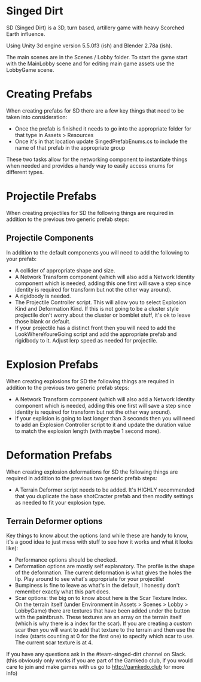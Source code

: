# Singed Dirt

SD (Singed Dirt) is a 3D, turn based, artillery game with heavy Scorched Earth influence.

Using Unity 3d engine version 5.5.0f3 (ish) and Blender 2.78a (ish).

The main scenes are in the Scenes / Lobby folder.  To start the game start with the MainLobby scene and for editing main game assets use the LobbyGame scene.

# Creating Prefabs

When creating prefabs for SD there are a few key things that need to be taken into consideration:

* Once the prefab is finished it needs to go into the appropriate folder for that type in Assets > Resources
* Once it's in that location update SingedPrefabEnums.cs to include the name of that prefab in the appropriate group

These two tasks allow for the networking component to instantiate things when needed and provides a handy way to easily access enums for different types.

# Projectile Prefabs

When creating projectiles for SD the following things are required in addition to the previous two generic prefab steps:

## Projectile Components

In addition to the default components you will need to add the following to your prefab:

* A collider of appropriate shape and size.
* A Network Transform component (which will also add a Network Identity component which is needed, adding this one first will save a step since identity is required for transform but not the other way around).
* A rigidbody is needed.
* The Projectile Controller script.  This will allow you to select Explosion Kind and Deformation Kind.  If this is not going to be a cluster style projectile don't worry about the cluster or bomblet stuff, it's ok to leave those blank or default.
* If your projectile has a distinct front then you will need to add the LookWhereYoureGoing script and add the appropriate prefab and rigidbody to it.  Adjust lerp speed as needed for projectile.

# Explosion Prefabs

When creating explosions for SD the following things are required in addition to the previous two generic prefab steps:

* A Network Transform component (which will also add a Network Identity component which is needed, adding this one first will save a step since identity is required for transform but not the other way around).
* If your explision is going to last longer than 3 seconds then you will need to add an Explosion Controller script to it and update the duration value to match the explosion length (with maybe 1 second more).

# Deformation Prefabs

When creating explosion deformations for SD the following things are required in addition to the previous two generic prefab steps:

* A Terrain Deformer script needs to be added.  It's HIGHLY recommended that you duplicate the base shotCracter prefab and then modify settings as needed to fit your explosion type.

## Terrain Deformer options

Key things to know about the options (and while these are handy to know, it's a good idea to just mess with stuff to see how it works and what it looks like):

* Performance options should be checked.
* Deformation options are mostly self explanatory.  The profile is the shape of the deformation.  The current deformation is what gives the holes the lip.  Play around to see what's appropriate for your projectile!
* Bumpiness is fine to leave as what's in the default, I honestly don't remember exactly what this part does.
* Scar options: the big on to know about here is the Scar Texture Index.  On the terrain itself (under Environment in Assets > Scenes > Lobby > LobbyGame) there are textures that have been added under the button with the paintbrush.  These textures are an array on the terrain itself (which is why there is a index for the scar).  If you are creating a custom scar then you will want to add that texture to the terrain and then use the index (starts counting at 0 for the first one) to specify which scar to use.  The current scar texture is at 4.

If you have any questions ask in the #team-singed-dirt channel on Slack. (this obviously only works if you are part of the Gamkedo club, if you would care to join and make games with us go to http://gamkedo.club for more info)

